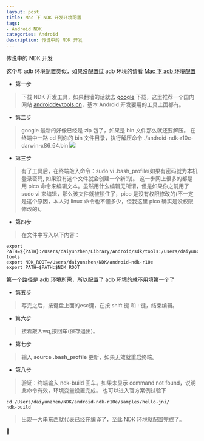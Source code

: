 ```yaml
---
layout: post
title: Mac 下 NDK 开发环境配置
tags:
- Android NDK
categories: Android
description: 传说中的 NDK 开发
---
```



传说中的 NDK 开发


这个与 adb 环境配置类似，如果没配置过 adb 环境的请看 [Mac 下 adb 环境配置](http://daiyunzhen.com/android/2015/03/01/Mac-配置-adb-环境)

- 第一步
> 下载 NDK 开发工具，如果翻墙的话就去 [google](http://developer.android.com/tools/sdk/ndk/) 下载，这里推荐一个国内网站 [androiddevtools.cn](http://androiddevtools.cn)，基本 Android 开发要用的工具上面都有。

- 第二步
> google 最新的好像已经是 zip 包了，如果是 bin 文件那么就还要解压。
> 在终端中一路 cd 到你的 bin 文件目录，执行解压命令 ./android-ndk-r10e-darwin-x86_64.bin
![](http://img.blog.csdn.net/20160909101538213)

- 第三步
> 有了工具后，在终端敲入命令：sudo vi .bash_profile(如果有密码就为本机登录密码, 如果没有这个文件就会创建一个新的)。
> 这一步网上很多的都是用 pico 命令来编辑文本。虽然用什么编辑无所谓，但是如果你之前用了 sudo vi 来编辑，那么该文件就被锁住了，pico 是没有权限修改的(不一定是这个原因，本人对 linux 命令也不懂多少，但我这里 pico 确实是没权限修改的)。

- 第四步
> 在文件中写入以下内容：
```
export PATH=${PATH}:/Users/daiyunzhen/Library/Android/sdk/tools:/Users/daiyunzhen/Library/Android/sdk/platform-tools
export NDK_ROOT=/Users/daiyunzhen/NDK/android-ndk-r10e
export PATH=$PATH:$NDK_ROOT
```
第一个路径是 adb 环境所需，所以配置了 adb 环境的就不用填第一个了

- 第五步
> 写完之后，按键盘上面的esc键，在按 shift 键 和 : 键，结束编辑。

- 第六步
> 接着敲入wq,按回车(保存退出)。

- 第七步
> 输入 **source .bash_profile** 更新，如果无效就重启终端。

- 第八步
> 验证：终端输入 ndk-build 回车。如果未显示 command not found，说明此命令有效，环境变量设置完成。
> 也可以进入官方案例试验下
```
cd /Users/daiyunzhen/NDK/android-ndk-r10e/samples/hello-jni/
ndk-build
```
> 出现一大串东西就代表已经在编译了，至此 NDK 环境就配置完成了。

















